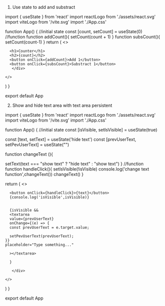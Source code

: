 1. Use state to add and substract 

import { useState } from 'react'
import reactLogo from './assets/react.svg'
import viteLogo from '/vite.svg'
import './App.css'

function App() {
  //initial state
  const [count, setCount] = useState(0)
//function
  function addCount(){
    setCount(count + 1)
  }
  function subsCount(){
    setCount(count-1)
  }
  return (
    <>
      <div>

      <h1>Counter</h1>     
      <h2>{count}</h2>
      <button onClick={addCount}>Add 1</button>
      <button onClick={subsCount}>Substract 1</button>
       </div>        
   
    </>
  )
}

export default App



 2. Show and hide text area with text area persistent 

 import { useState } from 'react'
import reactLogo from './assets/react.svg'
import viteLogo from '/vite.svg'
import './App.css'

function App() {
  //initial state
 const [isVisible, setIsVisible] = useState(true)

 const [text, setText] = useState('hide text')
 const [prevUserText, setPevUserText] = useState("")
 
 function changeText (){

  setText(text === "show text" ? "hide text" : "show text")
 }
 //function
  function handleClick(){
    setIsVisible(!isVisible)
    console.log('change text function',changeText())
   changeText()
  }
 

  return (
    <>
      <div>

      <button onClick={handleClick}>{text}</button>
      {console.log('isVisible',isVisible)}
    
     
      {isVisible &&             
      <textarea 
      value={prevUserText}
      onChange={(e) => {
      const prevUserText = e.target.value;
 
      setPevUserText(prevUserText);
    }}
    placeholder="Type something..."
      
      ></textarea>
      
      }

       </div>        
   
    </>
  )
}

export default App
